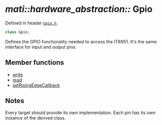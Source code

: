 # _mati::hardware_abstraction::_ **Gpio**

Defined in header [`Gpio.h`](../../lib/src/Gpio.h).

```cpp
class Gpio;
```

Defines the GPIO functionality needed to access the IT8951. It's the same interface for input and output pins.

## Member functions

- [write](write.md) 
- [read](read.md)
- [setRisingEdgeCallback](setRisingEdgeCallback.md)

## Notes

Every target should provide its own implementation. Each pin has its own instance of the derived class.